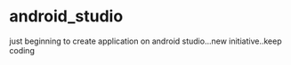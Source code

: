 # android_studio


just beginning to create application on android studio...new initiative..keep coding
